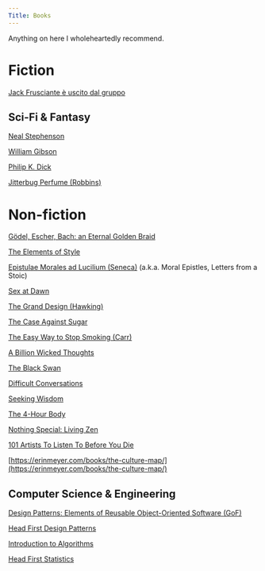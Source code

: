 ```yaml
---
Title: Books
---
```


Anything on here I wholeheartedly recommend.

# Fiction

[Jack Frusciante è uscito dal gruppo](https://it.wikipedia.org/wiki/Jack_Frusciante_%C3%A8_uscito_dal_gruppo)

## Sci-Fi & Fantasy

[Neal Stephenson](https://en.wikipedia.org/wiki/Neal_Stephenson)

[William Gibson](https://en.wikipedia.org/wiki/William_Gibson)

[Philip K. Dick](https://en.wikipedia.org/wiki/Philip_K._Dick)

[Jitterbug Perfume (Robbins)](https://en.wikipedia.org/wiki/Jitterbug_Perfume)

# Non-fiction

[Gödel, Escher, Bach: an Eternal Golden Braid](https://en.wikipedia.org/wiki/G%C3%B6del,_Escher,_Bach)

[The Elements of Style](https://en.wikipedia.org/wiki/The_Elements_of_Style)

[Epistulae Morales ad Lucilium (Seneca)](https://en.wikipedia.org/wiki/Epistulae_Morales_ad_Lucilium) (a.k.a. Moral Epistles, Letters from a Stoic)

[Sex at Dawn](https://en.wikipedia.org/wiki/Sex_at_Dawn)

[The Grand Design (Hawking)](https://en.wikipedia.org/wiki/The_Grand_Design_(book))

[The Case Against Sugar](https://en.wikipedia.org/wiki/Gary_Taubes#The_Case_Against_Sugar)

[The Easy Way to Stop Smoking (Carr)](https://en.wikipedia.org/wiki/The_Easy_Way_to_Stop_Smoking)

[A Billion Wicked Thoughts](https://en.wikipedia.org/wiki/Ogi_Ogas#A_Billion_Wicked_Thoughts)

[The Black Swan](https://en.wikipedia.org/wiki/The_Black_Swan:_The_Impact_of_the_Highly_Improbable)

[Difficult Conversations](https://www.penguinrandomhouse.com/books/331191/difficult-conversations-by-douglas-stone-bruce-patton-and-sheila-heen/)

[Seeking Wisdom](https://www.poorcharliesalmanack.com/seeking_wisdom.php)

[The 4-Hour Body](https://en.wikipedia.org/wiki/The_4-Hour_Body)

[Nothing Special: Living Zen](https://archive.org/details/isbn_9780062511171)

[101 Artists To Listen To Before You Die](https://www.penguinrandomhouse.com/books/585964/101-artists-to-listen-to-before-you-die-by-ricardo-cavolo/)

[https://erinmeyer.com/books/the-culture-map/](https://erinmeyer.com/books/the-culture-map/)

## Computer Science & Engineering

[Design Patterns: Elements of Reusable Object-Oriented Software (GoF)](https://en.wikipedia.org/wiki/Design_Patterns)

[Head First Design Patterns](https://www.oreilly.com/library/view/head-first-design/0596007124/)

[Introduction to Algorithms](https://en.wikipedia.org/wiki/Introduction_to_Algorithms)

[Head First Statistics](https://www.oreilly.com/library/view/head-first-statistics/9780596527587/)
